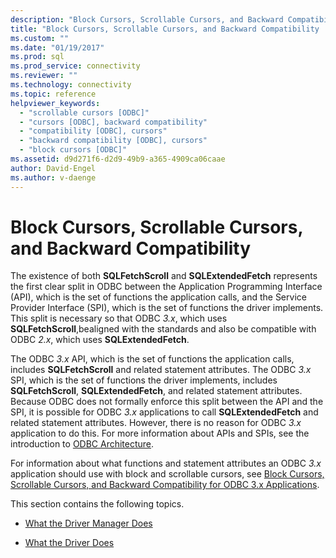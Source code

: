 ```yaml
---
description: "Block Cursors, Scrollable Cursors, and Backward Compatibility"
title: "Block Cursors, Scrollable Cursors, and Backward Compatibility | Microsoft Docs"
ms.custom: ""
ms.date: "01/19/2017"
ms.prod: sql
ms.prod_service: connectivity
ms.reviewer: ""
ms.technology: connectivity
ms.topic: reference
helpviewer_keywords: 
  - "scrollable cursors [ODBC]"
  - "cursors [ODBC], backward compatibility"
  - "compatibility [ODBC], cursors"
  - "backward compatibility [ODBC], cursors"
  - "block cursors [ODBC]"
ms.assetid: d9d271f6-d2d9-49b9-a365-4909ca06caae
author: David-Engel
ms.author: v-daenge
---
```

# Block Cursors, Scrollable Cursors, and Backward Compatibility
The existence of both **SQLFetchScroll** and **SQLExtendedFetch** represents the first clear split in ODBC between the Application Programming Interface (API), which is the set of functions the application calls, and the Service Provider Interface (SPI), which is the set of functions the driver implements. This split is necessary so that ODBC *3.x*, which uses **SQLFetchScroll**,bealigned with the standards and also be compatible with ODBC *2.x*, which uses **SQLExtendedFetch**.  
  
 The ODBC *3.x* API, which is the set of functions the application calls, includes **SQLFetchScroll** and related statement attributes. The ODBC *3.x* SPI, which is the set of functions the driver implements, includes **SQLFetchScroll**, **SQLExtendedFetch**, and related statement attributes. Because ODBC does not formally enforce this split between the API and the SPI, it is possible for ODBC *3.x* applications to call **SQLExtendedFetch** and related statement attributes. However, there is no reason for ODBC *3.x* application to do this. For more information about APIs and SPIs, see the introduction to [ODBC Architecture](../../../odbc/reference/odbc-architecture.md).  
  
 For information about what functions and statement attributes an ODBC *3.x* application should use with block and scrollable cursors, see [Block Cursors, Scrollable Cursors, and Backward Compatibility for ODBC 3.x Applications](../../../odbc/reference/develop-app/block-cursors-scrollable-backward-compatibility-odbc-3-x-applications.md).  
  
 This section contains the following topics.  
  
-   [What the Driver Manager Does](../../../odbc/reference/appendixes/what-the-driver-manager-does.md)  
  
-   [What the Driver Does](../../../odbc/reference/appendixes/what-the-driver-does.md)
